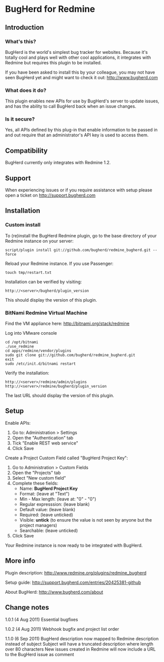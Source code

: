 BugHerd for Redmine
===================

Introduction
------------

### What's this?

BugHerd is the world's simplest bug tracker for websites. Because it's totally cool and plays well with other cool applications, it integrates with Redmine but requires this plugin to be installed.

If you have been asked to install this by your colleague, you may not have seen BugHerd yet and might want to check it out: http://www.bugherd.com

### What does it do?

This plugin enables new APIs for use by BugHerd's server to update issues, and has the ability to call BugHerd back when an issue changes.

### Is it secure?

Yes, all APIs defined by this plug-in that enable information to be passed in and out require that an administrator's API key is used to access them.

Compatibility
-------------

BugHerd currently only integrates with Redmine 1.2.

Support
-------

When experiencing issues or if you require assistance with setup please open a ticket on http://support.bugherd.com

Installation
------------

### Custom install

To (re)install the BugHerd Redmine plugin, go to the base directory of your Redmine instance on your server:

    script/plugin install git://github.com/bugherd/redmine_bugherd.git --force
  
Reload your Redmine instance. If you use Passenger:

    touch tmp/restart.txt

Installation can be verified by visiting:

    http://<server>/bugherd/plugin_version

This should display the version of this plugin.

### BitNami Redmine Virtual Machine

Find the VM appliance here: http://bitnami.org/stack/redmine

Log into VMware console

    cd /opt/bitnami
    ./use_redmine
    cd apps/redmine/vendor/plugins
    sudo git clone git://github.com/bugherd/redmine_bugherd.git
    exit
    sudo /etc/init.d/bitnami restart

Verify the installation:

    http://<server>/redmine/admin/plugins
    http://<server>/redmine/bugherd/plugin_version

The last URL should display the version of this plugin.


Setup
-----

Enable APIs:

1. Go to: Administration > Settings
2. Open the "Authentication" tab
3. Tick "Enable REST web service"
4. Click Save

Create a Project Custom Field called "BugHerd Project Key":

1. Go to Administration > Custom Fields
2. Open the "Projects" tab
3. Select "New custom field"
4. Complete these fields:
   - Name: **BugHerd Project Key**
   - Format: (leave at "Text")
   - Min - Max length: (leave at: "0" - "0")
   - Regular expresssion: (leave blank)
   - Default value: (leave blank)
   - Required: (leave unticked)
   - Visible: **untick** (to ensure the value is not seen by anyone but the project managers)
   - Searchable: (leave unticked)
5. Click Save

Your Redmine instance is now ready to be integrated with BugHerd.

More info
---------

Plugin description: http://www.redmine.org/plugins/redmine_bugherd

Setup guide: http://support.bugherd.com/entries/20425381-github

About BugHerd: http://www.bugherd.com/about

Change notes
------------

1.0.1 (4 Aug 2011)
Essential bugfixes

1.0.2 (4 Aug 2011)
Webhook bugfix and project list order

1.1.0 (6 Sep 2011)
BugHerd description now mapped to Redmine description instead of subject
Subject will have a truncated description where length over 80 characters
New issues created in Redmine will now include a URL to the BugHerd issue as comment
